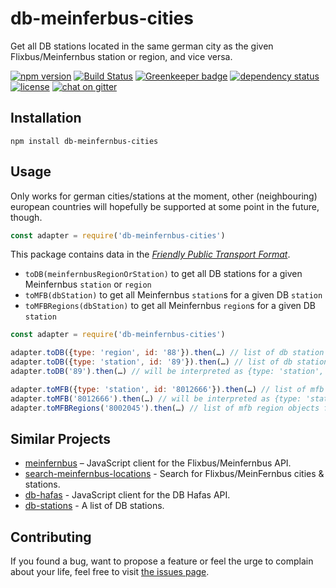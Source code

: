 # db-meinferbus-cities

Get all DB stations located in the same german city as the given Flixbus/Meinfernbus station or region, and vice versa.

[![npm version](https://img.shields.io/npm/v/db-meinfernbus-cities.svg)](https://www.npmjs.com/package/db-meinfernbus-cities)
[![Build Status](https://travis-ci.org/juliuste/db-meinfernbus-cities.svg?branch=master)](https://travis-ci.org/juliuste/db-meinfernbus-cities)
[![Greenkeeper badge](https://badges.greenkeeper.io/juliuste/db-meinfernbus-cities.svg)](https://greenkeeper.io/)
[![dependency status](https://img.shields.io/david/juliuste/db-meinfernbus-cities.svg)](https://david-dm.org/juliuste/db-meinfernbus-cities)
[![license](https://img.shields.io/github/license/juliuste/db-meinfernbus-cities.svg?style=flat)](LICENSE)
[![chat on gitter](https://badges.gitter.im/juliuste.svg)](https://gitter.im/juliuste)

## Installation

```shell
npm install db-meinfernbus-cities
```

## Usage

Only works for german cities/stations at the moment, other (neighbouring) european countries will hopefully be supported at some point in the future, though.

```javascript
const adapter = require('db-meinfernbus-cities')
```

This package contains data in the [*Friendly Public Transport Format*](https://github.com/public-transport/friendly-public-transport-format).

- `toDB(meinfernbusRegionOrStation)` to get all DB stations for a given Meinfernbus `station` or `region`
- `toMFB(dbStation)` to get all Meinfernbus `station`s for a given DB `station`
- `toMFBRegions(dbStation)` to get all Meinfernbus `region`s for a given DB `station`

```js
const adapter = require('db-meinfernbus-cities')

adapter.toDB({type: 'region', id: '88'}).then(…) // list of db station objects for meinfernbus region Berlin
adapter.toDB({type: 'station', id: '89'}).then(…) // list of db station objects for meinfernbus station Bremen
adapter.toDB('89').then(…) // will be interpreted as {type: 'station', id: '89'}

adapter.toMFB({type: 'station', id: '8012666'}).then(…) // list of mfb station objects for Potsdam Hbf
adapter.toMFB('8012666').then(…) // will be interpreted as {type: 'station', id: '8012666'}
adapter.toMFBRegions('8002045').then(…) // list of mfb region objects for Frankfurt(-Eschersheim)
```

## Similar Projects

- [meinfernbus](https://github.com/juliuste/meinfernbus/) – JavaScript client for the Flixbus/Meinfernbus API.
- [search-meinfernbus-locations](https://github.com/derhuerst/search-meinfernbus-locations/) - Search for Flixbus/MeinFernbus cities & stations.
- [db-hafas](https://github.com/derhuerst/db-hafas/) - JavaScript client for the DB Hafas API.
- [db-stations](https://github.com/derhuerst/db-stations/) - A list of DB stations.

## Contributing

If you found a bug, want to propose a feature or feel the urge to complain about your life, feel free to visit [the issues page](https://github.com/juliuste/db-meinfernbus-cities/issues).
